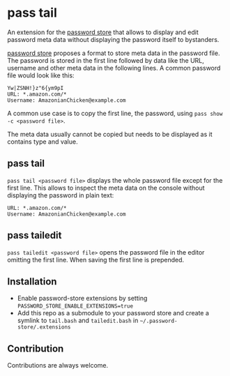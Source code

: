 # pass tail

An extension for the [password store](https://www.passwordstore.org/) that allows to display and edit password meta data without displaying the password itself to bystanders.

[password store](https://www.passwordstore.org/) proposes a format to store meta data in the password file. The password is stored in the first line followed by data like the URL, username and other meta data in the following lines. A common password file would look like this:
```
Yw|ZSNH!}z"6{ym9pI
URL: *.amazon.com/*
Username: AmazonianChicken@example.com
```

A common use case is to copy the first line, the password, using `pass show -c <password file>`.

The meta data usually cannot be copied but needs to be displayed as it contains type and value.

## pass tail

`pass tail <password file>` displays the whole password file except for the first line. This allows to inspect the meta data on the console without displaying the password in plain text:

```
URL: *.amazon.com/*
Username: AmazonianChicken@example.com
```

## pass tailedit

`pass tailedit <password file>` opens the password file in the editor omitting the first line. When saving the first line is prepended.

## Installation

- Enable password-store extensions by setting ``PASSWORD_STORE_ENABLE_EXTENSIONS=true``
- Add this repo as a submodule to your password store and create a symlink to `tail.bash` and `tailedit.bash` in `~/.password-store/.extensions`

## Contribution

Contributions are always welcome.
